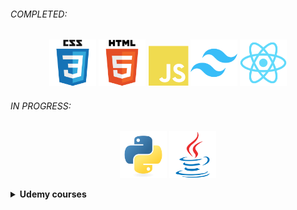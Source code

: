 
###### COMPLETED:

 <p align="CENTER">
            <img
              src="https://raw.githubusercontent.com/devicons/devicon/master/icons/css3/css3-original-wordmark.svg"
              alt="css3"
              width="75"
              height="75"
            />
            <img
              src="https://raw.githubusercontent.com/devicons/devicon/master/icons/html5/html5-original-wordmark.svg"
              alt="html5"
              width="75"
              height="75"
            />
          <img
              src="https://raw.githubusercontent.com/devicons/devicon/master/icons/javascript/javascript-plain.svg"
              alt="javascript"
              width="65"
              height="65"
            />
            <img
              src="https://raw.githubusercontent.com/devicons/devicon/6910f0503efdd315c8f9b858234310c06e04d9c0/icons/tailwindcss/tailwindcss-original.svg"
              alt="tailwind"
              width="75"
              height="75"
            />
            <img
              src="https://raw.githubusercontent.com/devicons/devicon/6910f0503efdd315c8f9b858234310c06e04d9c0/icons/react/react-original.svg"
              alt="react"
              width="75"
              height="75"
            />

          
  </p>

          

 ###### IN PROGRESS:

 <p align="CENTER">
           <img
              src="https://raw.githubusercontent.com/devicons/devicon/6910f0503efdd315c8f9b858234310c06e04d9c0/icons/python/python-original.svg"
              alt="python"
              width="75"
              height="75"
            />
                   <img
              src="https://raw.githubusercontent.com/devicons/devicon/6910f0503efdd315c8f9b858234310c06e04d9c0/icons/java/java-original.svg"
              alt="java"
              width="75"
              height="75"
            />       
  </p>

<details>
   <summary><b>Udemy courses</b></summary>
  
   ##### [Build Responsive Real-World Websites with HTML and CSS](https://www.udemy.com/course/design-and-develop-a-killer-website-with-html5-and-css3/)
   ##### [The Complete JavaScript Course 2024: From Zero to Expert!](https://www.udemy.com/course/the-complete-javascript-course/)
   ##### [The Ultimate React Course 2024: React, Next.js, Redux & More](https://www.udemy.com/course/the-ultimate-react-course/)
   ##### [100 Days of Code: The Complete Python Pro Bootcamp](https://www.udemy.com/course/100-days-of-code/)

</details>
 
